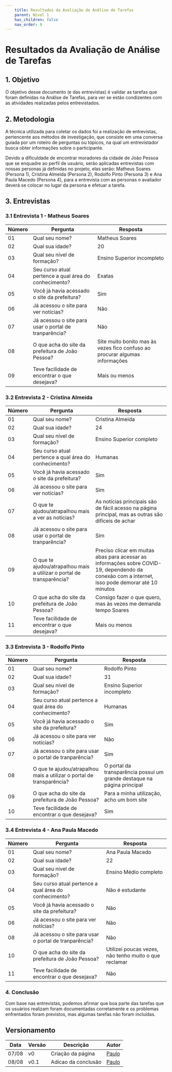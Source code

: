 ```yaml
---
    title: Resultados da Avaliação de Análise de Tarefas
    parent: Nível 1
    has_children: false
    nav_order: 9
---
```


# Resultados da Avaliação de Análise de Tarefas

## 1. Objetivo

O objetivo desse documento (e das entrevistas) é validar as tarefas que foram definidas na Análise de Tarefas, para ver se estão condizentes com as atividades realizadas pelos entrevistados.

## 2. Metodologia

A técnica utilizada para coletar os dados foi a realização de entrevistas, pertencente aos métodos de investigação, que consiste em uma conversa guiada por um roteiro de perguntas ou tópicos, na qual um entrevistador busca obter informações sobre o participante.

Devido a dificuldade de encontrar moradores da cidade de João Pessoa que se enquadre ao perfil de usuário, serão aplicadas entrevistas com nossas personas já definidas no projeto, elas serão: Matheus Soares (Persona 1), Cristina Almeida (Persona 2), Rodolfo Pinto (Persona 3) e Ana Paula Macedo (Persona 4), para a entrevista com as personas o avaliador deverá se colocar no lugar da persona e efetuar a tarefa.

## 3. Entrevistas

### 3.1 Entrevista 1 - Matheus Soares

| Número | Pergunta                                              | Resposta                                                                    |
| ------ | ----------------------------------------------------- | --------------------------------------------------------------------------- |
| 01     | Qual seu nome?                                        | Matheus Soares                                                              |
| 02     | Qual sua idade?                                       | 20                                                                          |
| 03     | Qual seu nível de formação?                           | Ensino Superior incompleto                                                  |
| 04     | Seu curso atual pertence a qual área do conhecimento? | Exatas                                                                      |
| 05     | Você já havia acessado o site da prefeitura?          | Sim                                                                         |
| 06     | Já acessou o site para ver notícias?                  | Não                                                                         |
| 07     | Já acessou o site para usar o portal de tranparência? | Não                                                                         |
| 08     | O que acha do site da prefeitura de João Pessoa?      | Site muito bonito mas às vezes fico confuso ao procurar algumas informações |
| 09     | Teve facilidade de encontrar o que desejava?          | Mais ou menos                                                               |

### 3.2 Entrevista 2 - Cristina Almeida

| Número | Pergunta                                                              | Resposta                                                                                                                                         |
| ------ | --------------------------------------------------------------------- | ------------------------------------------------------------------------------------------------------------------------------------------------ |
| 01     | Qual seu nome?                                                        | Cristina Almeida                                                                                                                                 |
| 02     | Qual sua idade?                                                       | 24                                                                                                                                               |
| 03     | Qual seu nível de formação?                                           | Ensino Superior completo                                                                                                                         |
| 04     | Seu curso atual pertence a qual área do conhecimento?                 | Humanas                                                                                                                                          |
| 05     | Você já havia acessado o site da prefeitura?                          | Sim                                                                                                                                              |
| 06     | Já acessou o site para ver notícias?                                  | Sim                                                                                                                                              |
| 07     | O que te ajudou/atrapalhou mais a ver as notícias?                    | As notícias principais são de fácil acesso na página principal, mas as outras são difíceis de achar                                              |
| 08     | Já acessou o site para usar o portal de tranparência?                 | Sim                                                                                                                                              |
| 09     | O que te ajudou/atrapalhou mais a utilizar o portal de transparência? | Preciso clicar em muitas abas para acessar as informações sobre COVID-19, dependendo da conexão com a internet, isso pode demorar até 10 minutos |
| 10     | O que acha do site da prefeitura de João Pessoa?                      | Consigo fazer o que quero, mas às vezes me demanda tempo Soares                                                                                  |
| 11     | Teve facilidade de encontrar o que desejava?                          | Mais ou menos                                                                                                                                    |

### 3.3 Entrevista 3 - Rodolfo Pinto

| Número | Pergunta                                                              | Resposta                                                                |
| ------ | --------------------------------------------------------------------- | ----------------------------------------------------------------------- |
| 01     | Qual seu nome?                                                        | Rodolfo Pinto                                                           |
| 02     | Qual sua idade?                                                       | 31                                                                      |
| 03     | Qual seu nível de formação?                                           | Ensino Superior incompleto                                              |
| 04     | Seu curso atual pertence a qual área do conhecimento?                 | Humanas                                                                 |
| 05     | Você já havia acessado o site da prefeitura?                          | Sim                                                                     |
| 06     | Já acessou o site para ver notícias?                                  | Não                                                                     |
| 07     | Já acessou o site para usar o portal de tranparência?                 | Sim                                                                     |
| 08     | O que te ajudou/atrapalhou mais a utilizar o portal de transparência? | O portal da transparência possui um grande destaque na página principal |
| 09     | O que acha do site da prefeitura de João Pessoa?                      | Para a minha utilização, acho um bom site                               |
| 10     | Teve facilidade de encontrar o que desejava?                          | Sim                                                                     |

### 3.4 Entrevista 4 - Ana Paula Macedo

| Número | Pergunta                                              | Resposta                                              |
| ------ | ----------------------------------------------------- | ----------------------------------------------------- |
| 01     | Qual seu nome?                                        | Ana Paula Macedo                                      |
| 02     | Qual sua idade?                                       | 22                                                    |
| 03     | Qual seu nível de formação?                           | Ensino Médio completo                                 |
| 04     | Seu curso atual pertence a qual área do conhecimento? | Não é estudante                                       |
| 05     | Você já havia acessado o site da prefeitura?          | Não                                                   |
| 06     | Já acessou o site para ver notícias?                  | Não                                                   |
| 08     | Já acessou o site para usar o portal de tranparência? | Não                                                   |
| 10     | O que acha do site da prefeitura de João Pessoa?      | Utilizei poucas vezes, não tenho muito o que reclamar |
| 11     | Teve facilidade de encontrar o que desejava?          | Não                                                   |

### 4. Conclusão

Com base nas entrevistas, podemos afirmar que boa parte das tarefas que os usuários realizam foram documentadas corretamente e os problemas enfrentados foram previstos, mas algumas tarefas não foram incluídas.


## Versionamento

| Data  | Versão   | Descrição           | Autor                                              |
| ----- | -------- | ------------------- | -------------------------------------------------- |
| 07/08 | v0       | Criação da página   | [Paulo](https://github.com/paulomacieltorresfilho) |
| 08/08 | v0.1     | Adicao da conclusão | [Paulo](https://github.com/paulomacieltorresfilho) |
